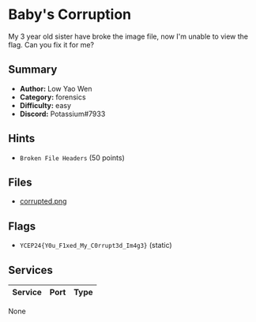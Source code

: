 # Baby's Corruption
My 3 year old sister have broke the image file, now I'm unable to view the flag. Can you fix it for me?

## Summary
- **Author:** Low Yao Wen
- **Category:** forensics
- **Difficulty:** easy
- **Discord:** Potassium#7933

## Hints
- `Broken File Headers` (50 points)

## Files
- [corrupted.png](dist/corrupted.png)

## Flags
- `YCEP24{Y0u_F1xed_My_C0rrupt3d_Im4g3}` (static)

## Services
| Service | Port | Type |
| ------- | ---- | ---- |
None
